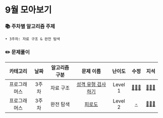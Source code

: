 # 9월 모아보기
### 📚 주차별 알고리즘 주제
    • 3주차: 자료 구조 & 완전 탐색

### ✏️ 문제풀이
| 카테고리 | 날짜 | 알고리즘 구분 | 문제 이름 | 난이도 | 수정 | 지석 |  
| :----------: | :----------: | :----------: | :----------: | :----------: | :----------: | :----------: | 
| 프로그래머스 | 3주차 | 자료 구조 |[성격 유형 검사하기](https://school.programmers.co.kr/learn/courses/30/lessons/118666) | Level 1 | [🙆🏻‍♀️](../수정/Dictionary/Programmers118666.md) | [🙆🏻‍♂️](../지석/Dictionary/Programmers118666.md) |
| 프로그래머스 | 3주차 | 완전 탐색 |[피로도](https://school.programmers.co.kr/learn/courses/30/lessons/87946) | Level 2 | [-]() | [🙆🏻‍♂️](../지석/Brute-Force/Programmers87946.md) |
